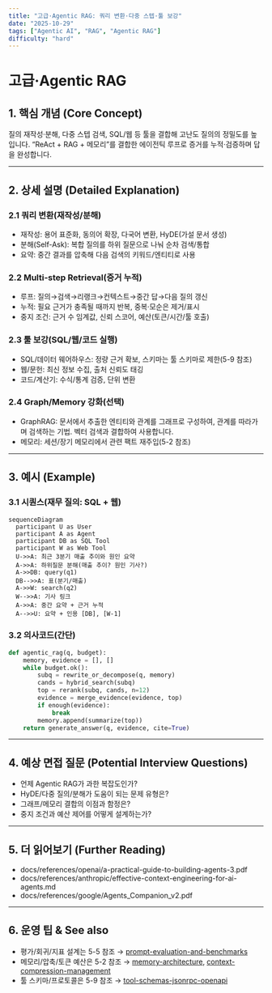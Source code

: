```yaml
---
title: "고급·Agentic RAG: 쿼리 변환·다중 스텝·툴 보강"
date: "2025-10-29"
tags: ["Agentic AI", "RAG", "Agentic RAG"]
difficulty: "hard"
---
```


# 고급·Agentic RAG

## 1. 핵심 개념 (Core Concept)

질의 재작성·분해, 다중 스텝 검색, SQL/웹 등 툴을 결합해 고난도 질의의 정밀도를 높입니다. “ReAct + RAG + 메모리”를 결합한 에이전틱 루프로 증거를 누적·검증하며 답을 완성합니다.

---

## 2. 상세 설명 (Detailed Explanation)

### 2.1 쿼리 변환(재작성/분해)
- 재작성: 용어 표준화, 동의어 확장, 다국어 변환, HyDE(가설 문서 생성)
- 분해(Self-Ask): 복합 질의를 하위 질문으로 나눠 순차 검색/통합
- 요약: 중간 결과를 압축해 다음 검색의 키워드/엔티티로 사용

### 2.2 Multi-step Retrieval(증거 누적)
- 루프: 질의→검색→리랭크→컨텍스트→중간 답→다음 질의 갱신
- 누적: 필요 근거가 충족될 때까지 반복, 중복·모순은 제거/표시
- 중지 조건: 근거 수 임계값, 신뢰 스코어, 예산(토큰/시간/툴 호출)

### 2.3 툴 보강(SQL/웹/코드 실행)
- SQL/데이터 웨어하우스: 정량 근거 확보, 스키마는 툴 스키마로 제한(5-9 참조)
- 웹/문헌: 최신 정보 수집, 출처 신뢰도 태깅
- 코드/계산기: 수식/통계 검증, 단위 변환

### 2.4 Graph/Memory 강화(선택)
- GraphRAG: 문서에서 추출한 엔티티와 관계를 그래프로 구성하여, 관계를 따라가며 검색하는 기법. 벡터 검색과 결합하여 사용합니다.
- 메모리: 세션/장기 메모리에서 관련 팩트 재주입(5-2 참조)

---

## 3. 예시 (Example)

### 3.1 시퀀스(재무 질의: SQL + 웹)
```mermaid
sequenceDiagram
  participant U as User
  participant A as Agent
  participant DB as SQL Tool
  participant W as Web Tool
  U->>A: 최근 3분기 매출 추이와 원인 요약
  A->>A: 하위질문 분해(매출 추이? 원인 기사?)
  A->>DB: query(q1)
  DB-->>A: 표(분기/매출)
  A->>W: search(q2)
  W-->>A: 기사 링크
  A->>A: 중간 요약 + 근거 누적
  A-->>U: 요약 + 인용 [DB], [W-1]
```

### 3.2 의사코드(간단)
```python
def agentic_rag(q, budget):
    memory, evidence = [], []
    while budget.ok():
        subq = rewrite_or_decompose(q, memory)
        cands = hybrid_search(subq)
        top = rerank(subq, cands, n=12)
        evidence = merge_evidence(evidence, top)
        if enough(evidence):
            break
        memory.append(summarize(top))
    return generate_answer(q, evidence, cite=True)
```

---

## 4. 예상 면접 질문 (Potential Interview Questions)

- 언제 Agentic RAG가 과한 복잡도인가?
- HyDE/다중 질의/분해가 도움이 되는 문제 유형은?
- 그래프/메모리 결합의 이점과 함정은?
- 중지 조건과 예산 제어를 어떻게 설계하는가?

---

## 5. 더 읽어보기 (Further Reading)

- docs/references/openai/a-practical-guide-to-building-agents-3.pdf
- docs/references/anthropic/effective-context-engineering-for-ai-agents.md
- docs/references/google/Agents_Companion_v2.pdf

---

## 6. 운영 팁 & See also

- 평가/회귀/지표 설계는 5-5 참조 → [prompt-evaluation-and-benchmarks](../5-5-프롬프트-엔지니어링-and-평가/prompt-evaluation-and-benchmarks.md)
- 메모리/압축/토큰 예산은 5-2 참조 → [memory-architecture](../5-2-메모리-and-컨텍스트-관리/memory-architecture.md), [context-compression-management](../5-2-메모리-and-컨텍스트-관리/context-compression-management.md)
- 툴 스키마/프로토콜은 5-9 참조 → [tool-schemas-jsonrpc-openapi](../5-9-보안-and-프로토콜/tool-schemas-jsonrpc-openapi.md)
